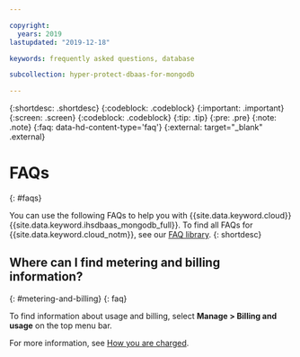```yaml
---

copyright:
  years: 2019
lastupdated: "2019-12-18"

keywords: frequently asked questions, database

subcollection: hyper-protect-dbaas-for-mongodb

---
```


{:shortdesc: .shortdesc}
{:codeblock: .codeblock}
{:important: .important}
{:screen: .screen}
{:codeblock: .codeblock}
{:tip: .tip}
{:pre: .pre}
{:note: .note}
{:faq: data-hd-content-type='faq'}
{:external: target="_blank" .external}

# FAQs
{: #faqs}

You can use the following FAQs to help you with {{site.data.keyword.cloud}} {{site.data.keyword.ihsdbaas_mongodb_full}}. To find all FAQs for {{site.data.keyword.cloud_notm}}, see our [FAQ library](/docs/faqs).
{: shortdesc}

## Where can I find metering and billing information?
{: #metering-and-billing}
{: faq}

To find information about usage and billing, select **Manage > Billing and usage** on the top menu bar.

For more information, see [How you are charged](/docs/billing-usage?topic=billing-usage-charges#charges).
